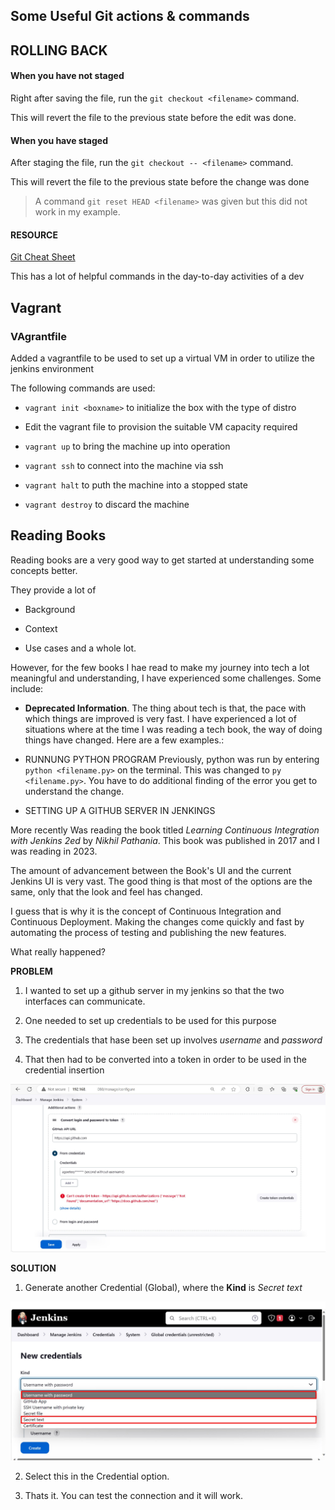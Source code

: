 ## Some Useful Git actions & commands

## ROLLING BACK

#### When you have __not staged__

Right after saving the file, run the `git checkout <filename>` command.

This will revert the file to the previous state before the edit was done.

#### When you have __staged__

After staging the file, run the `git checkout -- <filename>` command.

This will revert the file to the previous state before the change was done

> A command `git reset HEAD <filename>` was given but this did not work in my example.

#### RESOURCE
[Git Cheat Sheet](https://education.github.com/git-cheat-sheet-education.pdf)

This has a lot of helpful commands in the day-to-day activities of a dev

## Vagrant

### VAgrantfile

Added a vagrantfile to be used to set up a virtual VM in order to utilize the jenkins environment

The following commands are used:

- `vagrant init <boxname>` to initialize the box with the type of distro

- Edit the vagrant file to provision the suitable VM capacity required

- `vagrant up` to bring the machine up into operation

- `vagrant ssh` to connect into the machine via ssh

- `vagrant halt` to puth the machine into a stopped state

- `vagrant destroy` to discard the machine

## Reading Books

Reading books are a very good way to get started at understanding some concepts better.

They provide a lot of 

- Background

- Context

- Use cases and a whole lot.

However, for the few books I hae read to make my journey into tech a lot meaningful and understanding,
I have experienced some challenges. Some include:

- **Deprecated Information**.
The thing about tech is that, the pace with which things are improved is very fast.
I have experienced a lot of situations where at the time I was reading a tech book, the way of doing things have changed. Here are a few examples.:

- RUNNUNG PYTHON PROGRAM
Previously, python was run by entering `python <filename.py>` on the terminal. This was changed to `py <filename.py>`. You have to do additional finding of the error you get to understand the change.

- SETTING UP A GITHUB SERVER IN JENKINGS

More recently Was reading the book titled _Learning Continuous Integration with Jenkins 2ed_ by _Nikhil Pathania_. This book was published in 2017 and I was reading in 2023.

The amount of advancement between the Book's UI and the current Jenkins UI is very vast. The good thing is that most of the options are the same, only that the look and feel has changed.

I guess that is why it is the concept of Continuous Integration and Continuous Deployment. Making the changes come quickly and fast by automating the process of testing and publishing the new features.

What really happened?

__PROBLEM__

1. I wanted to set up a github server in my jenkins so that the two interfaces can communicate.

2. One needed to set up credentials to be used for this purpose

3. The credentials that hase been set up involves _username_ and _password_

4. That then had to be converted into a token in order to be used in the credential insertion

![Error in token generation](./assets/jenkins-github_error.jpg)

__SOLUTION__

1. Generate another Credential (Global), where the __Kind__ is _Secret text_

![Solution](./assets/credential_kind.jpg)

2. Select this in the Credential option.

3. Thats it. You can test the connection and it will work.